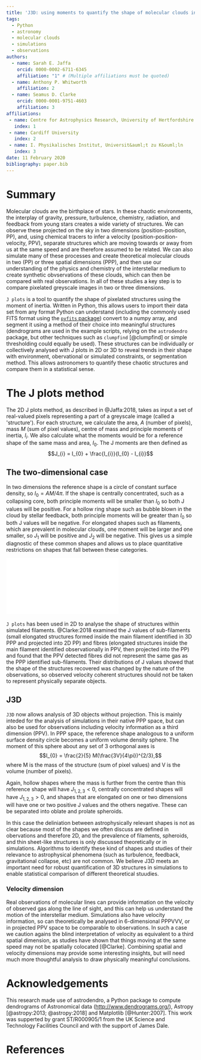 ```yaml
---
title: 'J3D: using moments to quantify the shape of molecular clouds in 3D'
tags:
  - Python
  - astronomy
  - molecular clouds
  - simulations
  - observations
authors:
  - name: Sarah E. Jaffa
    orcid: 0000-0002-6711-6345
    affiliation: "1" # (Multiple affiliations must be quoted)
  - name: Anthony P. Whitworth
    affiliation: 2
  - name: Seamus D. Clarke
    orcid: 0000-0001-9751-4603
    affiliation: 3
affiliations:
 - name: Centre for Astrophysics Research, University of Hertfordshire
   index: 1
 - name: Cardiff University
   index: 2
 - name: I. Physikalisches Institut, Universit&auml;t zu K&ouml;ln
   index: 3
date: 11 February 2020
bibliography: paper.bib
---
```


# Summary

Molecular clouds are the birthplace of stars. In these chaotic environments, the interplay of gravity, pressure, turbulence, chemistry, radiation, and feedback from young stars creates a wide variety of structures. We can observe these projected on the sky in two dimensions (position-position, PP), and, using chemical tracers to infer a velocity (position-position-velocity, PPV), separate structures which are moving towards or away from us at the same speed and are therefore assumed to be related. We can also simulate many of these processes and create theoretical molecular clouds in two (PP) or three spatial dimensions (PPP), and then use our understanding of the physics and chemistry of the interstellar medium to create synthetic obvservations of these clouds, which can then be compared with real observations. In all of these studies a key step is to compare pixelated greyscale images in two or three dimensions.

``J plots`` is a tool to quantify the shape of pixelated structures using the moment of inertia. Written in Python, this allows users to import their data set from any format Python can understand (including the commonly used FITS format using the [``pyfits`` package](https://pyfits.readthedocs.io/en/latest/)) convert to a numpy array, and segment it using a method of their choice into meaningful structures (dendrograms are used in the example scripts, relying on the ``astrodendro`` package, but other techniques such as ``clumpfind`` [@clumpfind] or simple thresholding could equally be used). These structures can be individually or collectively analysed with J plots in 2D or 3D to reveal trends in their shape with environment, obervational or simulated constraints, or segmentation method. This allows astronomers to quantify these chaotic structures and compare them in a statistical sense.

# The J plots method

The 2D J plots method, as described in @Jaffa:2018, takes as input a set of real-valued pixels representing a part of a greyscale image (called a 'structure'). For each structure, we calculate the area, $A$ (number of pixels), mass $M$ (sum of pixel values), centre of mass and principle moments of inertia, $I_{i}$. We also calculate what the moments would be for a reference shape of the same mass and area, $I_{0}$. The J moments are then defined as
$$J_{i} = I_{0} + \frac{I_{i}}{I_{0} - I_{i}}$$

## The two-dimensional case

In two dimensions the reference shape is a circle of constant surface density, so $I_{0} = AM/4\pi$. If the shape is centrally concentrated, such as a collapsing core, both principle moments will be smaller than $I_{0}$ so both J values will be positive. For a hollow ring shape such as bubble blown in the cloud by stellar feedback, both principle moments will be greater than $I_{0}$ so both J values will be negative. For elongated shapes such as filaments, which are prevalent in molecular clouds, one moment will be larger and one smaller, so $J_{1}$ will be positive and $J_{2}$ will be negative. This gives us a simple diagnostic of these common shapes and allows us to place quantitative restrictions on shapes that fall between these categories.

![Proof of concept of 2D J plots. The J values of several simple shapes are plotted, representing morphologies observed in molecular clouds. This demonstrates that distinct categories of shape are distributed in different regions on the J plot.](proof.pdf)

``J plots`` has been used in 2D to analyse the shape of structures within simulated filaments. @Clarke:2018 examined the J values of sub-filaments (small elongated structures formed inside the main filament identified in 3D PPP and projected into 2D PP) and fibres (elongated structures inside the main filament identified observationally in PPV, then projected into the PP) and found that the PPV detected fibres did not represent the same gas as the PPP identified sub-filaments. Their distributions of J values showed that the shape of the structures recovered was changed by the nature of the observations, so observed velocity coherent structures should not be taken to represent physically separate objects.

## J3D

``J3D`` now allows analysis of 3D objects without projection. This is mainly inteded for the analysis of simulations in their native PPP space, but can also be used for observations including velocity information as a third dimension (PPV). In PPP space, the reference shape analogous to a uniform surface density circle becomes a uniform volume density sphere. The moment of this sphere about any set of 3 orthogonal axes is
$$I_{0} = \frac{2}{5} M(\frac{3V}{4\pi})^{2/3},$$
where M is the mass of the structure (sum of pixel values) and V is the volume (number of pixels).

Again, hollow shapes where the mass is further from the centre than this reference shape will have $J_{1,2,3} < 0$, centrally concentrated shapes will have $J_{1,2,3} > 0$, and shapes that are elongated on one or two dimensions will have one or two positive J values and the others negative. These can be separated into oblate and prolate spheroids.

In this case the deliniation between astrophysically relevant shapes is not as clear because most of the shapes we often discuss are defined in obervations and therefore 2D, and the prevalence of filaments, spheroids, and thin sheet-like structures is only discussed theoretically or in simulations. Algorithms to identify these kind of shapes and studies of their relevance to astrophysical phenomena (such as turbulence, feedback, gravitational collapse, etc) are not common. We believe J3D meets an important need for robust quantification of 3D structures in simulations to enable statistical comparison of different theoretical stuudies.


### Velocity dimension 
Real observations of molecular lines can provide information on the velocity of observed gas along the line of sight, and this can help us understand the motion of the interstellar medium. Simulations also have velocity information, so can theoretically be analysed in 6-dimensional PPPVVV, or in projected PPV space to be comparable to observations. In such a case we caution agains the blind interpretation of velocity as equivalent to a third spatial dimension, as studies have shown that things moving at the same speed may not be spatially colocated [@Clarke]. Combining spatial and velocity dimensions may provide some interesting insights, but will need much more thoughtful analysis to draw physically meaningful conclusions. 

# Acknowledgements
This research made use of astrodendro, a Python package to compute dendrograms of Astronomical data (http://www.dendrograms.org/), Astropy [@astropy:2013; @astropy:2018] and Matplotlib [@Hunter:2007]. This work was supperted by grant ST/R000905/1 from the UK Science and Technology Facilities Council and with the support of James Dale.


# References
